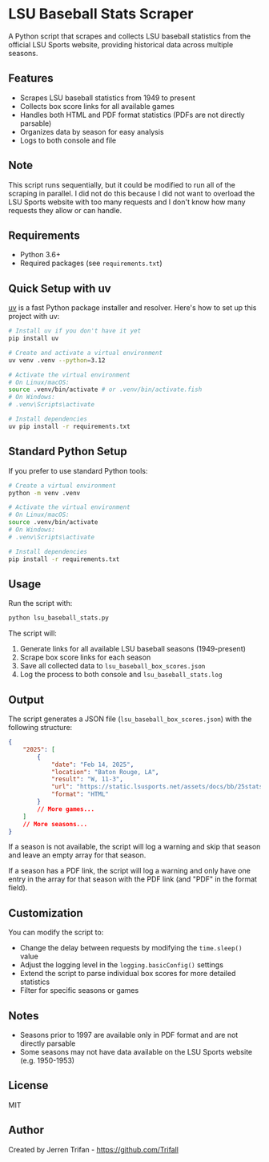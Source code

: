 # LSU Baseball Stats Scraper

A Python script that scrapes and collects LSU baseball statistics from the official LSU Sports website, providing historical data across multiple seasons.

## Features

- Scrapes LSU baseball statistics from 1949 to present
- Collects box score links for all available games
- Handles both HTML and PDF format statistics (PDFs are not directly parsable)
- Organizes data by season for easy analysis
- Logs to both console and file

## Note

This script runs sequentially, but it could be modified to run all of the scraping in parallel. I did not do this because I did not want to overload the LSU Sports website with too many requests and I don't know how many requests they allow or can handle.

## Requirements

- Python 3.6+
- Required packages (see `requirements.txt`)

## Quick Setup with uv

[uv](https://github.com/astral-sh/uv) is a fast Python package installer and resolver. Here's how to set up this project with uv:

```bash
# Install uv if you don't have it yet
pip install uv

# Create and activate a virtual environment
uv venv .venv --python=3.12

# Activate the virtual environment
# On Linux/macOS:
source .venv/bin/activate # or .venv/bin/activate.fish
# On Windows:
# .venv\Scripts\activate

# Install dependencies
uv pip install -r requirements.txt
```

## Standard Python Setup

If you prefer to use standard Python tools:

```bash
# Create a virtual environment
python -m venv .venv

# Activate the virtual environment
# On Linux/macOS:
source .venv/bin/activate
# On Windows:
# .venv\Scripts\activate

# Install dependencies
pip install -r requirements.txt
```

## Usage

Run the script with:

```bash
python lsu_baseball_stats.py
```

The script will:

1. Generate links for all available LSU baseball seasons (1949-present)
2. Scrape box score links for each season
3. Save all collected data to `lsu_baseball_box_scores.json`
4. Log the process to both console and `lsu_baseball_stats.log`

## Output

The script generates a JSON file (`lsu_baseball_box_scores.json`) with the following structure:

```json
{
	"2025": [
		{
			"date": "Feb 14, 2025",
			"location": "Baton Rouge, LA",
			"result": "W, 11-3",
			"url": "https://static.lsusports.net/assets/docs/bb/25stats/021425.htm",
			"format": "HTML"
		}
		// More games...
	]
	// More seasons...
}
```

If a season is not available, the script will log a warning and skip that season and leave an empty array for that season.

If a season has a PDF link, the script will log a warning and only have one entry in the array for that season with the PDF link (and "PDF" in the format field).

## Customization

You can modify the script to:

- Change the delay between requests by modifying the `time.sleep()` value
- Adjust the logging level in the `logging.basicConfig()` settings
- Extend the script to parse individual box scores for more detailed statistics
- Filter for specific seasons or games

## Notes

- Seasons prior to 1997 are available only in PDF format and are not directly parsable
- Some seasons may not have data available on the LSU Sports website (e.g. 1950-1953)

## License

MIT

## Author

Created by Jerren Trifan - <https://github.com/Trifall>
